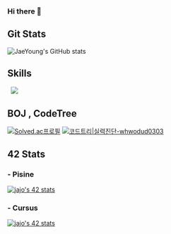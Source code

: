 ### Hi there 👋

<!--
**joejaeyoung/joejaeyoung** is a ✨ _special_ ✨ repository because its `README.md` (this file) appears on your GitHub profile.

Here are some ideas to get you started:

- 🔭 I’m currently working on ...
- 🌱 I’m currently learning ...
- 👯 I’m looking to collaborate on ...
- 🤔 I’m looking for help with ...
- 💬 Ask me about ...
- 📫 How to reach me: ...
- 😄 Pronouns: ...
- ⚡ Fun fact: ...
-->
## Git Stats
![JaeYoung's GitHub stats](https://github-readme-stats.vercel.app/api?username=joejaeyoung&show_icons=true&theme=dracula)
## Skills
<p>
  &nbsp  
  <img src="https://img.shields.io/badge/C-A8B9CC?style=flat-square&logo=C&logoColor=white"/></a>&nbsp 
</p>

## BOJ , CodeTree
[![Solved.ac프로필](http://mazassumnida.wtf/api/v2/generate_badge?boj=gguldanji_pooh)](https://solved.ac/gguldanji_pooh)
[![코드트리|실력진단-whwodud0303](https://banner.codetree.ai/v1/banner/whwodud0303)](https://www.codetree.ai/profiles/whwodud0303)

## 42 Stats
### - Pisine
[![jajo's 42 stats](https://badge42.coday.fr/api/v2/clvdkubj02288601p4c8pe30ep/stats?cursusId=9&coalitionId=piscine)](https://github.com/Coday-meric/badge42)

### - Cursus
[![jajo's 42 stats](https://badge42.coday.fr/api/v2/clvdkubj02288601p4c8pe30ep/stats?cursusId=21&coalitionId=454)](https://github.com/Coday-meric/badge42)
